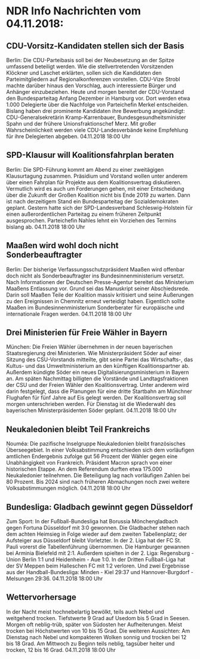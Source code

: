 # NDR Info Nachrichten vom 04.11.2018:


## CDU-Vorsitz-Kandidaten stellen sich der Basis
Berlin: Die CDU-Parteibasis soll bei der Neubesetzung an der Spitze umfassend beteiligt werden. Wie die stellvertretenden Vorsitzenden Klöckner und Laschet erklärten, sollen sich die Kandidaten den Parteimitgliedern auf Regionalkonferenzen vorstellen. CDU-Vize Strobl machte darüber hinaus den Vorschlag, auch interessierte Bürger und Anhänger einzubeziehen. Heute und morgen bereitet der CDU-Vorstand den Bundesparteitag Anfang Dezember in Hamburg vor. Dort werden etwa 1.000 Delegierte über die Nachfolge von Parteichefin Merkel entscheiden. Bislang haben drei prominente Kandidaten ihre Bewerbung angekündigt: CDU-Generalsekretärin Kramp-Karrenbauer, Bundesgesundheitsminister Spahn und der frühere Unionsfraktionschef Merz. Mit großer Wahrscheinlichkeit werden viele CDU-Landesverbände keine Empfehlung für ihre Delegierten abgeben. 04.11.2018 18:00 Uhr 

## SPD-Klausur will Koalitionsfahrplan beraten
Berlin: Die SPD-Führung kommt am Abend zu einer zweitägigen Klausurtagung zusammen. Präsidium und Vorstand wollen unter anderem über einen Fahrplan für Projekte aus dem Koalitionsvertrag diskutieren. Vermutlich wird es auch um Forderungen gehen, mit einer Entscheidung über die Zukunft der Großen Koalition nicht bis Ende 2019 zu warten. Dann ist nach derzeitigem Stand ein Bundesparteitag der Sozialdemokraten geplant. Gestern hatte sich der SPD-Landesverband Schleswig-Holstein für einen außerordentlichen Parteitag zu einem früheren Zeitpunkt ausgesprochen. Parteichefin Nahles lehnt ein Vorziehen des Termins bislang ab. 04.11.2018 18:00 Uhr 

## Maaßen wird wohl doch nicht Sonderbeauftragter
Berlin: Der bisherige Verfassungsschutzpräsident Maaßen wird offenbar doch nicht als Sonderbeauftragter ins Bundesinnenministerium versetzt. Nach Informationen der Deutschen Presse-Agentur bereitet das Ministerium Maaßens Entlassung vor. Grund sei das Manuskript seiner Abschiedsrede. Darin soll Maaßen Teile der Koalition massiv kritisiert und seine Äußerungen zu den Ereignissen in Chemnitz erneut verteidigt haben. Eigentlich sollte Maaßen im Bundesinnenministerium Sonderberater für europäische und internationale Fragen werden. 04.11.2018 18:00 Uhr 

## Drei Ministerien für Freie Wähler in Bayern
München: Die Freien Wähler übernehmen in der neuen bayerischen Staatsregierung drei Ministerien. Wie Ministerpräsident Söder auf einer Sitzung des CSU-Vorstands mitteilte, gibt seine Partei das Wirtschafts-, das Kultus- und das Umweltministerium an den künftigen Koalitionspartner ab. Außerdem kündigte Söder ein neues Digitalisierungsministerium in Bayern an. Am späten Nachmittag billigten die Vorstände und Landtagsfraktionen der CSU und der Freien Wähler den Koalitionsvertrag. Unter anderem wird darin festgelegt, dass die Planungen für eine dritte Startbahn am Münchner Flughafen für fünf Jahre auf Eis gelegt werden. Der Koalitionsvertrag soll morgen unterschrieben werden. Für Dienstag ist die Wiederwahl des bayerischen Ministerpräsidenten Söder geplant. 04.11.2018 18:00 Uhr 

## Neukaledonien bleibt Teil Frankreichs
Nouméa: Die pazifische Inselgruppe Neukaledonien bleibt französisches Überseegebiet. In einer Volksabstimmung entschieden sich dem vorläufigen amtlichen Endergebnis zufolge gut 56 Prozent der Wähler gegen eine Unabhängigkeit von Frankreich. Präsident Macron sprach von einer historischen Etappe. An dem Referendum durften etwa 175.000 Neukaledonier teilnehmen. Die Beteiligung lag nach vorläufigen Zahlen bei 80 Prozent. Bis 2024 sind nach früheren Abmachungen noch zwei weitere Volksabstimmungen möglich. 04.11.2018 18:00 Uhr 

## Bundesliga: Gladbach gewinnt gegen Düsseldorf
Zum Sport: In der Fußball-Bundesliga hat Borussia Mönchengladbach gegen Fortuna Düsseldorf mit 3:0 gewonnen. Die Gladbacher stehen nach dem achten Heimsieg in Folge wieder auf dem zweiten Tabellenplatz; der Aufsteiger aus Düsseldorf bleibt Vorletzter. In der 2. Liga hat der FC St. Pauli vorerst die Tabellenführung übernommen. Die Hamburger gewannen bei Arminia Bielefeld mit 2:1. Außerdem spielten in der 2. Liga:
Regensburg - Union Berlin 1:1 und
Heidenheim - Aue  1:0. In der Dritten Fußball-Liga hat der SV Meppen beim Halleschen FC mit 1:2 verloren. Und zwei Ergebnisse aus der Handball-Bundesliga:
Minden - Kiel 29:37 und
Hannover-Burgdorf - Melsungen 29:36. 04.11.2018 18:00 Uhr 

## Wettervorhersage
In der Nacht meist hochnebelartig bewölkt, teils auch Nebel und weitgehend trocken. Tiefstwerte 9 Grad auf Usedom bis 5 Grad in Seesen. Morgen oft neblig-trüb, später von Südosten her Aufheiterungen. Meist trocken bei Höchstwerten von 10 bis 15 Grad. Die weiteren Aussichten: Am Dienstag nach Nebel und kompakteren Wolken sonnig und trocken bei 12 bis 18 Grad. Am Mittwoch zu Beginn teils neblig, tagsüber heiter und trocken, 12 bis 16 Grad. 04.11.2018 18:00 Uhr 
